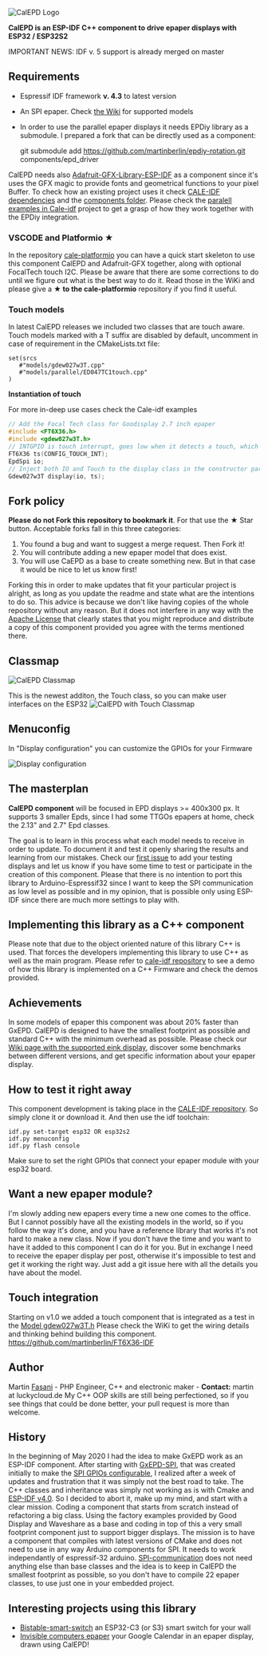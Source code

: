 ![CalEPD Logo](/assets/CalEPD-logo.svg)

**CalEPD is an ESP-IDF C++ component to drive epaper displays with ESP32 / ESP32S2**

IMPORTANT NEWS: IDF v. 5 support is already merged on master

## Requirements

* Espressif IDF framework **v. 4.3** to latest version
* An SPI epaper. Check [the Wiki](https://github.com/martinberlin/cale-idf/wiki) for supported models
* In order to use the parallel epaper displays it needs EPDiy library as a submodule. I prepared a fork that can be directly used as a component:

    git submodule add https://github.com/martinberlin/epdiy-rotation.git components/epd_driver

CalEPD needs also [Adafruit-GFX-Library-ESP-IDF](https://github.com/martinberlin/Adafruit-GFX-Library-ESP-IDF) as a component since it's uses the GFX magic to provide fonts and geometrical functions to your pixel Buffer.
To check how an existing project uses it check [CALE-IDF dependencies](https://github.com/martinberlin/cale-idf/network/dependencies) and the [components folder](https://github.com/martinberlin/cale-idf/tree/master/components).
Please check the [paralell examples in Cale-idf](https://github.com/martinberlin/cale-idf/tree/master/main/demos/parallel) project to get a grasp of how they work together with the EPDiy integration. 

### VSCODE and Platformio ★

In the repository [cale-platformio](https://github.com/martinberlin/cale-platformio) you can have a quick start skeleton to use this component CalEPD and Adafruit-GFX together, along with optional FocalTech touch I2C. Please be aware that there are some corrections to do until we figure out what is the best way to do it. Read those in the WiKi and please give a **★ to the cale-platformio** repository if you find it useful.

### Touch models

In latest CalEPD releases we included two classes that are touch aware. Touch models marked with a T suffix are disabled by default, uncomment in case of requirement in the CMakeLists.txt file:

```
set(srcs 
   #"models/gdew027w3T.cpp"
   #"models/parallel/ED047TC1touch.cpp"
)
```

**Instantiation of touch**

For more in-deep use cases check the Cale-idf examples

```c
// Add the Focal Tech class for Goodisplay 2.7 inch epaper
#include <FT6X36.h>
#include <gdew027w3T.h>
// INTGPIO is touch interrupt, goes low when it detects a touch, which coordinates are read by I2C
FT6X36 ts(CONFIG_TOUCH_INT);
EpdSpi io;
// Inject both IO and Touch to the display class in the constructor parameters
Gdew027w3T display(io, ts);
```

## Fork policy

**Please do not Fork this repository to bookmark it**. For that use the ★ Star button. Acceptable forks fall in this three categories:

1. You found a bug and want to suggest a merge request. Then Fork it!
2. You will contribute adding a new epaper model that does exist.
3. You will use CaEPD as a base to create something new. But in that case it would be nice to let us know first!

Forking this in order to make updates that fit your particular project is alright, as long as you update the readme and state what are the intentions to do so.
This advice is because we don't like having copies of the whole repository without any reason. But it does not interfere in any way with the [Apache License](LICENSE#L89) that clearly states that you might reproduce and distribute a copy of this component provided you agree with the terms mentioned there.

## Classmap 

![CalEPD Classmap](/assets/CalEPD_flow.svg)

This is the newest additon, the Touch class, so you can make user interfaces on the ESP32
![CalEPD with Touch Classmap](/assets/CalEPD_touch.svg)

## Menuconfig

In "Display configuration" you can customize the GPIOs for your Firmware

![Display configuration](/assets/menuconfig-display.png)

## The masterplan

**CalEPD component** will be focused in EPD displays >= 400x300 px. It supports 3 smaller Epds, since I had some TTGOs epapers at home, check the 2.13" and 2.7" Epd classes.

The goal is to learn in this process what each model needs to receive in order to update. To document it and test it openly sharing the results and learning from our mistakes.
Check our [first issue](https://github.com/martinberlin/CalEPD/issues/1) to add your testing displays and let us know if you have some time to test or participate in the creation of this component.
Please that there is no intention to port this library to Arduino-Espressif32 since I want to keep the SPI communication as low level as possible and in my opinion, that is possible only using ESP-IDF since there are much more settings to play with. 

## Implementing this library as a C++ component

Please note that due to the object oriented nature of this library C++ is used. That forces the developers implementing this library to use C++ as well as the main program. Please refer to [cale-idf repository](https://github.com/martinberlin/cale-idf) to see a demo of how this library is implemented on a C++ Firmware and check the demos provided.

## Achievements

In some models of epaper this component was about 20% faster than GxEPD. CalEPD is designed to have the smallest footprint as possible and standard C++ with the minimum overhead as possible.
Please check our [Wiki page with the supported eink display](https://github.com/martinberlin/cale-idf/wiki), discover some benchmarks between different versions, and get specific information about your epaper display.

## How to test it right away

This component development is taking place in the [CALE-IDF repository](https://github.com/martinberlin/cale-idf). So simply clone it or download it. And then use the idf toolchain: 

    idf.py set-target esp32 OR esp32s2
    idf.py menuconfig
    idf.py flash console

Make sure to set the right GPIOs that connect your epaper module with your esp32 board. 

## Want a new epaper module?

I'm slowly adding new epapers every time a new one comes to the office. But I cannot possibly have all the existing models in the world, so if you follow the way it's done, and you have a reference library that works it's not hard to make a new class. 
Now if you don't have the time and you want to have it added to this component I can do it for you. But in exchange I need to receive the epaper display per post, otherwise it's impossible to test and get it working the right way. Just add a git issue here with all the details you have about the model.

## Touch integration

Starting on v1.0 we added a touch component that is integrated as a test in the [Model gdew027w3T.h](https://github.com/martinberlin/cale-idf/wiki/Model-gdew027w3T.h-(Touch)) 
Please check the WiKi to get the wiring details and thinking behind building this component. 
https://github.com/martinberlin/FT6X36-IDF


## Author

Martin [Fasani](https://fasani.de) - PHP Engineer, C++ and electronic maker - **Contact:** martin at luckycloud.de
My C++ OOP skills are still being perfectioned, so if you see things that could be done better, your pull request is more than welcome.

## History

In the beginning of May 2020 I had the idea to make GxEPD work as an ESP-IDF component. After starting with [GxEPD-SPI](https://github.com/martinberlin/GxEPD-config-spi), that was created initially to make the [SPI GPIOs configurable](https://github.com/martinberlin/GxEPD-config-spi/tree/ini_spi#about-this-fork), I realized after a week of updates and frustration that it was simply not the best road to take. 
The C++ classes and inheritance was simply not working as is with Cmake and [ESP-IDF v4.0](https://github.com/espressif/esp-idf/tree/release/v4.0).
So I decided to abort it, make up my mind, and start with a clear mission. Coding a component that starts from scratch instead of refactoring a big class. 
Using the factory examples provided by Good Display and Waveshare as a base and coding in top of this a very small footprint component just to support bigger displays. 
The mission is to have a component that compiles with latest versions of CMake and does not need to use in any way Arduino components for SPI. It needs to work independantly of espressif-32 arduino.
[SPI-communication](https://docs.espressif.com/projects/esp-idf/en/latest/esp32/api-reference/peripherals/spi_master.html) does not need anything else than base classes and the idea is to keep in CalEPD the smallest footprint as possible, so you don't have to compile 22 epaper classes, to use just one in your embedded project.

## Interesting projects using this library

- [Bistable-smart-switch](https://github.com/martinberlin/bistable-smart-switch) an ESP32-C3 (or S3) smart switch for your wall
- [Invisible computers epaper](https://www.invisible-computers.com) your Google Calendar in an epaper display, drawn using CalEPD!
